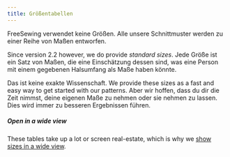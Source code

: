 ```yaml
---
title: Größentabellen
---
```


FreeSewing verwendet keine Größen. Alle unsere Schnittmuster werden zu einer Reihe von Maßen entworfen.

Since version 2.2 however, we do provide _standard sizes_. Jede Größe ist ein Satz von Maßen, die eine Einschätzung dessen sind, was eine Person mit einem gegebenen Halsumfang als Maße haben könnte.

Das ist keine exakte Wissenschaft. We provide these sizes as a fast and easy way to get started with our patterns. Aber wir hoffen, dass du dir die Zeit nimmst, deine eigenen Maße zu nehmen oder sie nehmen zu lassen. Dies wird immer zu besseren Ergebnissen führen.

<Tip>

##### Open in a wide view

These tables take up a lot or screen real-estate, which is why we
[show sizes in a wide view](/sizes/).

</Tip>
